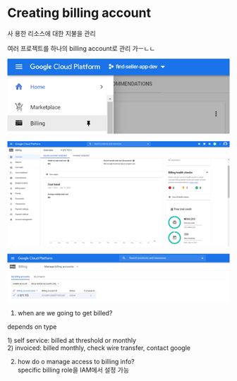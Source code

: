 # Creating billing account

사 용한 리소스에 대한 지불을 관리

여러 프로젝트를 하나의 billing account로 관리 가ㅡㄴㄴ

![](../../../.gitbook/assets/image%20%28117%29.png)

![](../../../.gitbook/assets/image%20%28133%29.png)

![](../../../.gitbook/assets/image%20%2899%29.png)

1. when are we going to get billed?

depends on type

1\) self service: billed at threshold or monthly  
2\) invoiced: billed monthly, check wire transfer, contact google

2. how do o manage access to billing info?  
specific billing role을 IAM에서 설정 가능





